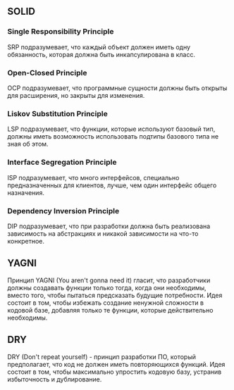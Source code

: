 ## SOLID

### Single Responsibility Principle

SRP подразумевает, что каждый объект должен иметь одну обязанность, которая должна быть инкапсулирована в класс.

### Open-Closed Principle

OCP подразумевает, что программные сущности должны быть открыты для расширения, но закрыты для изменения.

### Liskov Substitution Principle

LSP подразумевает, что функции, которые используют базовый тип, должны иметь возможность использовать подтипы базового типа не зная об этом.

### Interface Segregation Principle

ISP подразумевает, что много интерфейсов, специально предназначенных для клиентов, лучше, чем один интерфейс общего назначения.

### Dependency Inversion Principle

DIP подразумевает, что при разработки должна быть реализована зависимость на абстракциях и никакой зависимости на что-то конкретное.

## YAGNI

Принцип YAGNI (You aren't gonna need it) гласит, что разработчики должны создавать функции только тогда, когда они необходимы, вместо того, чтобы пытаться предсказать будущие потребности. Идея состоит в том, чтобы избежать создание ненужной сложности в кодовой базе, добавляя только те функции, которые действительно необходимы.

## DRY

DRY (Don't repeat yourself) - принцип разработки ПО, который предполагает, что код не должен иметь повторяющихся функций. Идея состоит в том, чтобы максимально упростить кодовую базу, устранив избыточность и дублирование.

